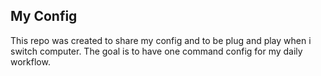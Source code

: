 ## My Config

This repo was created to share my config and to be plug and play when i switch computer. The goal is to have one command config for my daily workflow.

